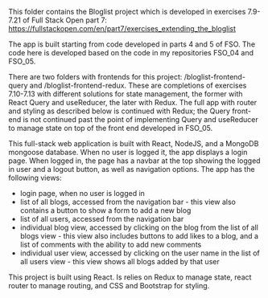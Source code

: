 This folder contains the Bloglist project which is developed in exercises 7.9-7.21 of Full Stack Open part 7: https://fullstackopen.com/en/part7/exercises_extending_the_bloglist

The app is built starting from code developed in parts 4 and 5 of FSO. The code here is developed based on the code in my repositories FSO_04 and FSO_05.

There are two folders with frontends for this project: /bloglist-frontend-query and /bloglist-frontend-redux. These are completions of exercises 7.10-7.13 with different solutions for state management, the former with React Query and useReducer, the later with Redux. The full app with router and styling as described below is continued with Redux; the Query front-end is not continued past the point of implementing Query and useReducer to manage state on top of the front end developed in FSO_05.

This full-stack web application is built with React, NodeJS, and a MongoDB mongoose database. When no user is logged it, the app displays a login page. When logged in, the page has a navbar at the top showing the logged in user and a logout button, as well as navigation options. The app has the following views:
* login page, when no user is logged in
* list of all blogs, accessed from the navigation bar - this view also contains a button to show a form to add a new blog
* list of all users, accessed from the navigation bar
* individual blog view, accessed by clicking on the blog from the list of all blogs view - this view also includes buttons to add likes to a blog, and a list of comments with the ability to add new comments
* individual user view, accessed by clicking on the user name in the list of all users view - this view shows all blogs added by that user

This project is built using React. Is relies on Redux to manage state, react router to manage routing, and CSS and Bootstrap for styling.
